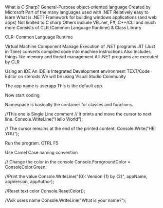What is C Sharp?
General-Purpose object-oriented language
Created by Microsoft
Part of the many languages used with .NET
Relatively easy to learn
What is .NET?
Framework for building windows applications (and web apps)
Not limited to C sharp
Others include VB..net, F#, C++/CLI and much more
Consists of CLR (Common Language Runtime) & Class Library


CLR: Common Language Runtime

Virtual Machine Component
Manage Execution of .NET programs
JIT (Just in Time) converts compiled code into machine instructions
Also Includes things like memory and thread management
All .NET programs are executed by CLR

Using an IDE
An IDE is Integrated Development environment
TEXT/Code Editor on steroids
We will be using Visual Studio Community








The app name is userapp
This is the default app.

 


Now start coding

Namespace is basically the container for classes and functions.

//This one is Single Line comment
// It prints and move the cursor to next line.
Console.WriteLine(“Hello World”);

// The cursor remains at the end of the printed content.
Console.Write(“HEI YOU”); 

Run the program.
CTRL F5 

Use Camel Case naming convention

// Change the color in the console
Console.ForegroundColor = ConsoleColor.Green;

//Print the value
Console.WriteLine("{0}: Version {1} by {2}", appName, appVersion, appAuthor);

//Reset text color
Console.ResetColor();

//Ask users name
Console.WriteLine("What is your name?");






 








 

